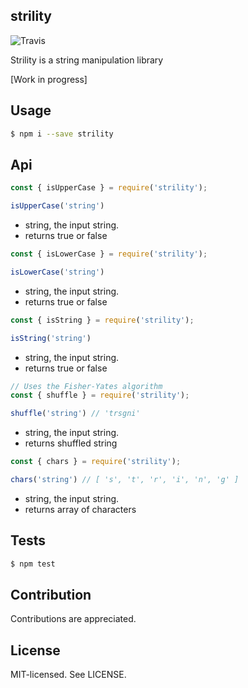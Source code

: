 strility
--
![Travis](https://travis-ci.org/bjarneo/strility.svg?branch=master)

Strility is a string manipulation library

[Work in progress]

Usage
--

```bash
$ npm i --save strility
```

Api
--
```js
const { isUpperCase } = require('strility');

isUpperCase('string')
```
* string, the input string. 
* returns true or false

```js
const { isLowerCase } = require('strility');

isLowerCase('string')
```
* string, the input string. 
* returns true or false

```js
const { isString } = require('strility');

isString('string')
```
* string, the input string. 
* returns true or false

```js
// Uses the Fisher-Yates algorithm
const { shuffle } = require('strility');

shuffle('string') // 'trsgni'
```
* string, the input string. 
* returns shuffled string

```js
const { chars } = require('strility');

chars('string') // [ 's', 't', 'r', 'i', 'n', 'g' ]
```
* string, the input string. 
* returns array of characters

Tests
--
```bash
$ npm test
```

Contribution
--
Contributions are appreciated.

License
--
MIT-licensed. See LICENSE.
